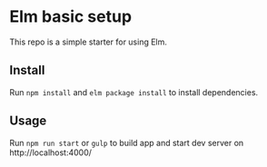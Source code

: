 # Elm basic setup
This repo is a simple starter for using Elm.

## Install
Run ```npm install``` and ```elm package install``` to install dependencies.

## Usage
Run ```npm run start``` or ```gulp``` to build app and start dev server on http://localhost:4000/
